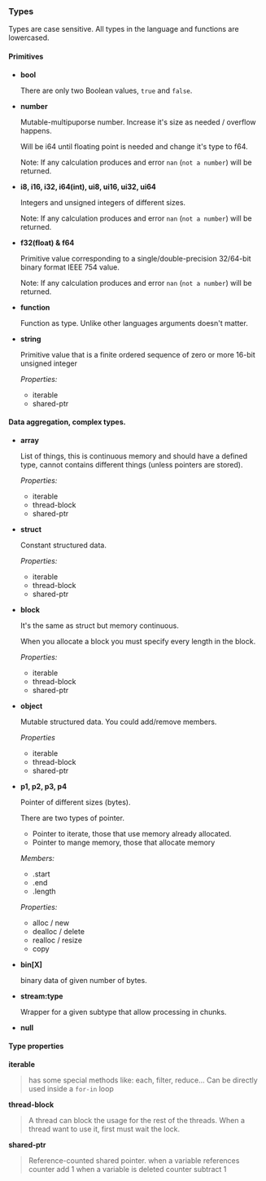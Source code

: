 ### Types

Types are case sensitive. All types in the language and functions are lowercased.

#### Primitives

* **bool**

  There are only two Boolean values, `true` and `false`.

* **number**

  Mutable-multipuporse number. Increase it's size as needed / overflow happens.

  Will be i64 until floating point is needed and change it's type to f64.

  Note: If any calculation produces and error `nan` (`not a number`) will be returned.

* **i8, i16, i32, i64(int), ui8, ui16, ui32, ui64**

  Integers and unsigned integers of different sizes.

  Note: If any calculation produces and error `nan` (`not a number`) will be returned.

* **f32(float) & f64**

  Primitive value corresponding to a single/double-precision 32/64-bit binary format IEEE 754 value.

  Note: If any calculation produces and error `nan` (`not a number`) will be returned.

* **function**

  Function as type. Unlike other languages arguments doesn't matter.

* **string**

  Primitive value that is a finite ordered sequence of zero or more 16-bit unsigned integer

  *Properties:*
  * iterable
  * shared-ptr

#### Data aggregation, complex types.

* **array**

  List of things, this is continuous memory and should have a defined type, cannot contains different things (unless pointers are stored).

  *Properties:*
  * iterable
  * thread-block
  * shared-ptr

* **struct**

  Constant structured data.

  *Properties:*
  * iterable
  * thread-block
  * shared-ptr

* **block**

  It's the same as struct but memory continuous.

  When you allocate a block you must specify every length in the block.

  *Properties:*
  * iterable
  * thread-block
  * shared-ptr

* **object**

  Mutable structured data. You could add/remove members.

  *Properties*
  * iterable
  * thread-block
  * shared-ptr

* **p1, p2, p3, p4**

  Pointer of different sizes (bytes).

  There are two types of pointer.

  * Pointer to iterate, those that use memory already allocated.
  * Pointer to mange memory, those that allocate memory

  *Members:*
  * .start
  * .end
  * .length

  *Properties:*
  * alloc / new
  * dealloc / delete
  * realloc / resize
  * copy

* **bin[X]**

  binary data of given number of bytes.

* **stream:type**

  Wrapper for a given subtype that allow processing in chunks.

* **null**

#### Type properties

**iterable**
> has some special methods like: each, filter, reduce...
> Can be directly used inside a `for-in` loop

**thread-block**
> A thread can block the usage for the rest of the threads.
> When a thread want to use it, first must wait the lock.

**shared-ptr**
> Reference-counted shared pointer.
> when a variable references counter add 1
> when a variable is deleted counter subtract 1